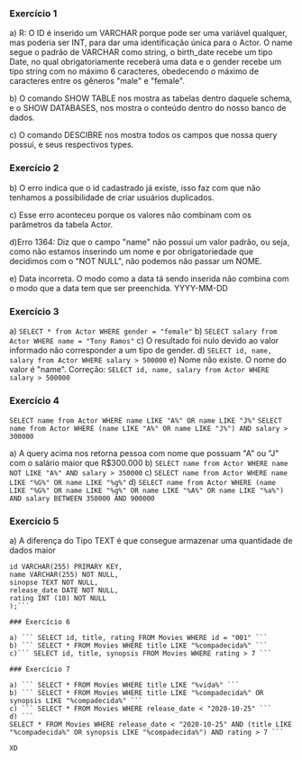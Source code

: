 ### Exercício 1
a) R: O ID é inserido um VARCHAR porque pode ser uma variável qualquer, mas poderia ser INT, para dar uma identificação única para o Actor.
O name segue o padrão de VARCHAR como string,
o birth_date recebe um tipo Date, no qual obrigatoriamente receberá uma data e o gender recebe 
um tipo string com no máximo 6 caracteres, obedecendo o máximo de caracteres entre os gêneros "male" e "female".


b) O comando SHOW TABLE nos mostra as tabelas dentro daquele schema, e o SHOW DATABASES, nos mostra
o conteúdo dentro do nosso banco de dados. 

c) O comando DESCIBRE nos mostra todos os campos que nossa query possui, e seus respectivos types.

### Exercício 2


b) O erro indica que o id cadastrado já existe, isso faz com que não tenhamos a possibilidade
de criar usuários duplicados.

c) Esse erro aconteceu porque os valores não combinam com os parâmetros da tabela Actor.

d)Erro 1364: Diz que o campo "name" não possui um valor padrão, ou seja, como não estamos inserindo um nome
e por obrigatoriedade que decidimos com o "NOT NULL", não podemos não passar um NOME.

e) Data incorreta. O modo como a data tá sendo inserida não combina com o modo que a data tem que ser preenchida. YYYY-MM-DD


### Exercício 3

a) ``` SELECT * from Actor WHERE gender = "female" ```
b) ``` SELECT salary from Actor WHERE name = "Tony Ramos" ```
c) O resultado foi nulo devido ao valor informado não corresponder a um tipo de gender.
d) ``` SELECT id, name, salary from Actor WHERE salary > 500000 ```
e) Nome não existe. O nome do valor é "name".
Correção: ``` SELECT id, name, salary from Actor WHERE salary > 500000 ```

### Exercício 4
```SELECT name from Actor WHERE name LIKE "A%" OR name LIKE "J%"```
``` SELECT name from Actor WHERE (name LIKE "A%" OR name LIKE "J%") AND salary > 300000  ```

a) A query acima nos retorna pessoa com nome que possuam "A" ou "J" com o salário maior que R$300.000
b) ``` SELECT name from Actor WHERE name NOT LIKE "A%" AND salary > 350000 ```
c) ``` SELECT name from Actor WHERE name LIKE "%G%" OR name LIKE "%g%" ```
d) ``` SELECT name from Actor WHERE (name LIKE "%G%" OR name LIKE "%g%" OR name LIKE "%A%" OR name LIKE "%a%") AND salary BETWEEN 350000 AND 900000 ```

### Exercício 5

a) A diferença do Tipo TEXT é que consegue armazenar uma quantidade de dados maior 

``` CREATE TABLE Movies (
id VARCHAR(255) PRIMARY KEY,
name VARCHAR(255) NOT NULL,
sinopse TEXT NOT NULL,
release_date DATE NOT NULL,
rating INT (10) NOT NULL
);```

### Exercício 6

a) ``` SELECT id, title, rating FROM Movies WHERE id = "001" ```
b) ``` SELECT * FROM Movies WHERE title LIKE "%compadecida%" ```
c)``` SELECT id, title, synopsis FROM Movies WHERE rating > 7 ```

### Exercício 7

a) ``` SELECT * FROM Movies WHERE title LIKE "%vida%" ```
b) ``` SELECT * FROM Movies WHERE title LIKE "%compadecida%" OR synopsis LIKE "%compadecida%" ```
c) ``` SELECT * FROM Movies WHERE release_date < "2020-10-25" ```
d) ```
SELECT * FROM Movies WHERE release_date < "2020-10-25" AND (title LIKE "%compadecida%" OR synopsis LIKE "%compadecida%") AND rating > 7 ```

XD




